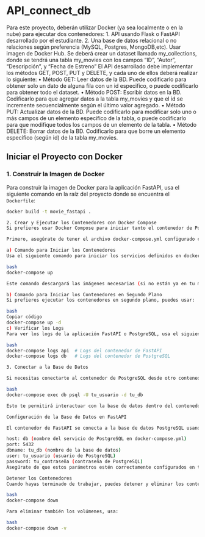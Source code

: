 # API_connect_db

Para este proyecto, deberán utilizar Docker (ya sea localmente o en la nube) para ejecutar dos contenedores:
1.
API usando Flask o FastAPI desarrollado por el estudiante.
2.
Una base de datos relacional o no relaciones según preferencia (MySQL, Postgres, MongoDB,etc). Usar imagen de Docker Hub. Se deberá crear un dataset llamado my_collections, donde se tendrá una tabla my_movies con los campos “ID”, “Autor”, “Descripción”, y “Fecha de Estreno”
El API desarrollado debe implementar los métodos GET, POST, PUT y DELETE, y cada uno de ellos deberá realizar lo siguiente:
•
Método GET: Leer datos de la BD. Puede codificarlo para obtener solo un dato de alguna fila con un id especifico, o puede codificarlo para obtener todo el dataset.
•
Método POST: Escribir datos en la BD. Codificarlo para que agregar datos a la tabla my_movies y que el id se incremente secuencialmente según el último valor agregado.
•
Método PUT: Actualizar datos de la BD. Puede codificarlo para modificar solo uno o más campos de un elemento especifico de la tabla, o puede codificarlo para que modifique todos los campos de un elemento de la tabla.
•
Método DELETE: Borrar datos de la BD. Codificarlo para que borre un elemento especifico (según id) de la tabla my_movies.




## Iniciar el Proyecto con Docker

### 1. Construir la Imagen de Docker

Para construir la imagen de Docker para la aplicación FastAPI, usa el siguiente comando en la raíz del proyecto donde se encuentra el `Dockerfile`:

```bash
docker build -t movie_fastapi .

2. Crear y Ejecutar los Contenedores con Docker Compose
Si prefieres usar Docker Compose para iniciar tanto el contenedor de PostgreSQL como el de FastAPI, utiliza los siguientes comandos.

Primero, asegúrate de tener el archivo docker-compose.yml configurado correctamente. Este archivo contiene los servicios de FastAPI (API) y PostgreSQL (db).

a) Comando para Iniciar los Contenedores
Usa el siguiente comando para iniciar los servicios definidos en docker-compose.yml:

bash
docker-compose up

Este comando descargará las imágenes necesarias (si no están ya en tu máquina), construirá los contenedores y los pondrá en marcha. FastAPI se ejecutará en el puerto 8000 y PostgreSQL estará disponible en el puerto 5432.

b) Comando para Iniciar los Contenedores en Segundo Plano
Si prefieres ejecutar los contenedores en segundo plano, puedes usar:

bash
Copiar código
docker-compose up -d
c) Verificar los Logs
Para ver los logs de la aplicación FastAPI o PostgreSQL, usa el siguiente comando:

bash
docker-compose logs api  # Logs del contenedor de FastAPI
docker-compose logs db   # Logs del contenedor de PostgreSQL

3. Conectar a la Base de Datos

Si necesitas conectarte al contenedor de PostgreSQL desde otro contenedor o tu máquina, usa el siguiente comando:

bash
docker-compose exec db psql -U tu_usuario -d tu_db

Esto te permitirá interactuar con la base de datos dentro del contenedor de PostgreSQL.

Configuración de la Base de Datos en FastAPI

El contenedor de FastAPI se conecta a la base de datos PostgreSQL usando los siguientes parámetros de conexión:

host: db (nombre del servicio de PostgreSQL en docker-compose.yml)
port: 5432
dbname: tu_db (nombre de la base de datos)
user: tu_usuario (usuario de PostgreSQL)
password: tu_contraseña (contraseña de PostgreSQL)
Asegúrate de que estos parámetros estén correctamente configurados en tu archivo main.py.

Detener los Contenedores
Cuando hayas terminado de trabajar, puedes detener y eliminar los contenedores con el siguiente comando:

bash
docker-compose down

Para eliminar también los volúmenes, usa:

bash
docker-compose down -v
